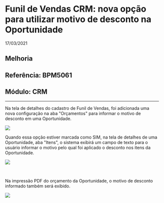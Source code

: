 # Funil de Vendas CRM: nova opção para utilizar motivo de desconto na Oportunidade
17/03/2021
## Melhoria
## Referência: BPM5061
## Módulo: CRM
***

Na tela de detalhes do cadastro de Funil de Vendas, foi adicionada uma nova configuração na aba "Orçamentos" para informar o motivo de desconto em uma Oportunidade.

![]([PATH_IMG]/BPM5061_funil_vendas_utilizar_motivo_desconto.png)

Quando essa opção estiver marcada como SIM, na tela de detalhes de uma Oportunidade, aba "Itens", o sistema exibirá um campo de texto para o usuário informar o motivo pelo qual foi aplicado o desconto nos itens da Oportunidade.

![]([PATH_IMG]/BPM5061_oportunidade_motivo_desconto.png)

<br />

Na impressão PDF do orçamento da Oportunidade, o motivo de desconto informado também será exibido.

![]([PATH_IMG]/BPM5061_orcamento_motivo_desconto.png)
